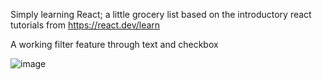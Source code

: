 Simply learning React; a little grocery list based on the introductory react tutorials from https://react.dev/learn

A working filter feature through text and checkbox

![image](https://github.com/harleigh/react-basicTable/assets/4912070/fce0243d-56ad-482a-8622-a9fcd3cbea09)
